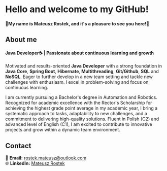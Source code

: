 # Hello and welcome to my GitHub!

#### 👋My name is Mateusz Rostek, and it's a pleasure to see you here!👋  

## About me
#### Java Developer☕ | Passionate about continuous learning and growth

Motivated and results-oriented **Java Developer** with a strong foundation in **Java Core**, **Spring Boot**, **Hibernate**, **Multithreading**, **Git/Github**, **SQL** and **NoSQL**. Eager to further develop in a new team setting and tackle new challenges with enthusiasm. I excel in problem-solving and focus on continuous learning.

I am currently pursuing a Bachelor's degree in Automation and Robotics. Recognized for academic excellence with the Rector's Scholarship for achieving the highest grade point average in my academic year, I bring a systematic approach to tasks, adaptability to new challenges, and a commitment to delivering high-quality solutions. Fluent in Polish (C2) and advanced level of English (C1), I am excited to contribute to innovative projects and grow within a dynamic team environment.

## Contact
📧 **Email:** rostek.mateusz@outlook.com  
🌐 **LinkedIn:** [Mateusz Rostek](https://www.linkedin.com/in/mateuszrostek/)

